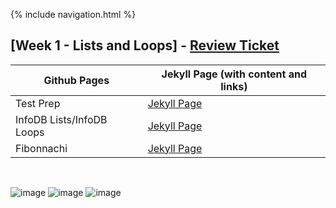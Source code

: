 {% include navigation.html %}

## [Week 1 - Lists and Loops] - [Review Ticket](https://github.com/Gennalynb123/Individual-Algorithmic-Project/issues/2)

| Github Pages | Jekyll Page (with content and links)| 
| --- | --- |
| Test Prep | [Jekyll Page](https://gennalynb123.github.io/Individual-Algorithmic-Project/TestPrep2) |
| InfoDB Lists/InfoDB Loops | [Jekyll Page](https://gennalynb123.github.io/Individual-Algorithmic-Project/InfoDB) | 
| Fibonnachi | [Jekyll Page](https://gennalynb123.github.io/Individual-Algorithmic-Project/fibonacci) |

<br>

![image](https://user-images.githubusercontent.com/89223650/158452771-cc52a052-8eba-428b-addd-4ce993951e7c.png)
![image](https://user-images.githubusercontent.com/89223650/158452804-aa40d251-177e-4565-9814-94c6e83661b9.png)
![image](https://user-images.githubusercontent.com/89223650/158452835-58d6fa4f-0da5-424a-ab85-3a50e79fae3c.png)

